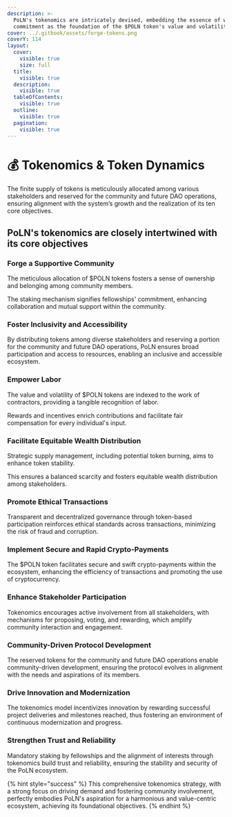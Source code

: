 ```yaml
---
description: >-
  PoLN's tokenomics are intricately devised, embedding the essence of work and
  commitment as the foundation of the $POLN token's value and volatility.
cover: ../.gitbook/assets/forge-tokens.png
coverY: 114
layout:
  cover:
    visible: true
    size: full
  title:
    visible: true
  description:
    visible: true
  tableOfContents:
    visible: true
  outline:
    visible: true
  pagination:
    visible: true
---
```


# 💰 Tokenomics & Token Dynamics

The finite supply of tokens is meticulously allocated among various stakeholders and reserved for the community and future DAO operations, ensuring alignment with the system’s growth and the realization of its ten core objectives.

## PoLN's tokenomics are closely intertwined with its core objectives

### **Forge a Supportive Community**

The meticulous allocation of $POLN tokens fosters a sense of ownership and belonging among community members.

The staking mechanism signifies fellowships' commitment, enhancing collaboration and mutual support within the community.

### **Foster Inclusivity and Accessibility**

By distributing tokens among diverse stakeholders and reserving a portion for the community and future DAO operations, PoLN ensures broad participation and access to resources, enabling an inclusive and accessible ecosystem.

### **Empower Labor**

The value and volatility of $POLN tokens are indexed to the work of contractors, providing a tangible recognition of labor.

Rewards and incentives enrich contributions and facilitate fair compensation for every individual's input.

### **Facilitate Equitable Wealth Distribution**

Strategic supply management, including potential token burning, aims to enhance token stability.&#x20;

This ensures a balanced scarcity and fosters equitable wealth distribution among stakeholders.

### **Promote Ethical Transactions**

Transparent and decentralized governance through token-based participation reinforces ethical standards across transactions, minimizing the risk of fraud and corruption.

### **Implement Secure and Rapid Crypto-Payments**

The $POLN token facilitates secure and swift crypto-payments within the ecosystem, enhancing the efficiency of transactions and promoting the use of cryptocurrency.

### **Enhance Stakeholder Participation**

Tokenomics encourages active involvement from all stakeholders, with mechanisms for proposing, voting, and rewarding, which amplify community interaction and engagement.

### **Community-Driven Protocol Development**

The reserved tokens for the community and future DAO operations enable community-driven development, ensuring the protocol evolves in alignment with the needs and aspirations of its members.

### **Drive Innovation and Modernization**

The tokenomics model incentivizes innovation by rewarding successful project deliveries and milestones reached, thus fostering an environment of continuous modernization and progress.

### **Strengthen Trust and Reliability**

Mandatory staking by fellowships and the alignment of interests through tokenomics build trust and reliability, ensuring the stability and security of the PoLN ecosystem.

{% hint style="success" %}
This comprehensive tokenomics strategy, with a strong focus on driving demand and fostering community involvement, perfectly embodies PoLN's aspiration for a harmonious and value-centric ecosystem, achieving its foundational objectives.
{% endhint %}
